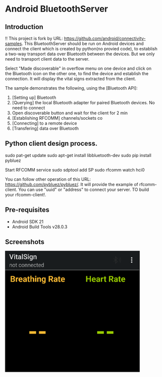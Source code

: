 
Android BluetoothServer
===================================

Introduction
------------
!! This project is fork by URL: https://github.com/android/connectivity-samples.
This BluetoothServer should be run on Android devices and connect the client which is created by python(no provied code), to establish a two-way transport data over
Bluetooth between the devices. But we only need to transport client data to the server.

Select "Made discoverable" in overflow menu on one device and click
on the Bluetooth icon on the other one, to find the device and establish the connection.
It will display the vital signs extracted from the client.

The sample demonstrates the following, using the [Bluetooth API]:
1. [Setting up] Bluetooth
2. [Querying] the local Bluetooth adapter for paired Bluetooth devices. No need to connect
3. Open discoverable button and wait for the client for 2 min
4. [Establishing RFCOMM] channels/sockets co
5. [Connecting] to a remote device
6. [Transfering] data over Bluetooth

Python client design process.
-------------
sudo pat-get update
sudo apt-get install libbluetooth-dev
sudo pip install pybluez

Start RFCOMM service
sudo sdptool add SP
sudo rfcomm watch hci0

You can follow other operation of this URL: https://github.com/pybluez/pybluez/. It will provide the example of rfcomm-client. 
You can use "uuid" or "address" to connect your server.
TO build your rfcomm-client!.


Pre-requisites
--------------

- Android SDK 21
- Android Build Tools v28.0.3

Screenshots
-------------
<img src="screenshots/img.png" height="400" alt="Screenshot"/> 
